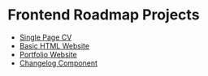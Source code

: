 # Frontend Roadmap Projects

- [Single Page CV](https://roadmap.sh/projects/single-page-cv)
- [Basic HTML Website](https://roadmap.sh/projects/basic-html-website)
- [Portfolio Website](https://roadmap.sh/projects/portfolio-website)
- [Changelog Component](https://roadmap.sh/projects/changelog-component)